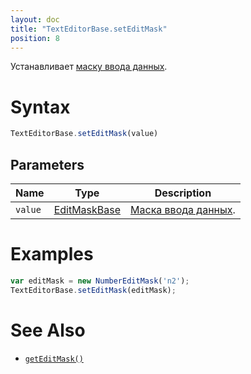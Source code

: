 ```yaml
---
layout: doc
title: "TextEditorBase.setEditMask"
position: 8
---
```


Устанавливает [маску ввода данных](../EditMaskBase/).

# Syntax

```js
TextEditorBase.setEditMask(value)
```

## Parameters

|Name|Type|Description|
|----|----|-----------|
|`value`|[EditMaskBase](../EditMaskBase/)|[Маска ввода данных](../EditMaskBase/).|

# Examples

```js
var editMask = new NumberEditMask('n2');
TextEditorBase.setEditMask(editMask);
```

# See Also

* [`getEditMask()`](../TextEditorBase.getEditMask/)

